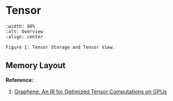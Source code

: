 # Tensor

```{figure} ../_static/img/tensor-storage.png
:width: 80%
:alt: Overview
:align: center

Figure 1: Tensor Storage and Tensor View.
```

## Memory Layout


**Reference:**

1. [Graphene: An IR for Optimized Tensor Computations on GPUs](https://dl.acm.org/doi/abs/10.1145/3582016.3582018)

